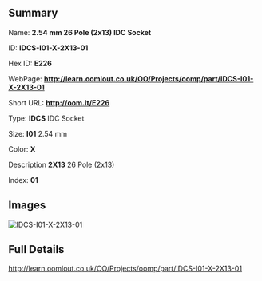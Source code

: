

## Summary
 
Name: __2.54 mm 26 Pole (2x13) IDC Socket__

ID: __IDCS-I01-X-2X13-01__

Hex ID: __E226__

WebPage: __http://learn.oomlout.co.uk/OO/Projects/oomp/part/IDCS-I01-X-2X13-01__

Short URL: __http://oom.lt/E226__


Type: __IDCS__ IDC Socket 

Size: __I01__ 2.54 mm 

Color: __X__  

Description __2X13__ 26 Pole (2x13) 

Index: __01__


## Images
![IDCS-I01-X-2X13-01](http://oomlout.com/oomp-gen/parts/IDCS-I01-X-2X13-01/IDCS-I01-X-2X13-01_420.jpg)



## Full Details

 http://learn.oomlout.co.uk/OO/Projects/oomp/part/IDCS-I01-X-2X13-01














